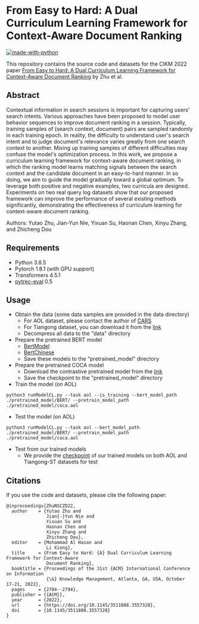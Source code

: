 # From Easy to Hard: A Dual Curriculum Learning Framework for Context-Aware Document Ranking

[![made-with-python](https://img.shields.io/badge/Made%20with-Python-red.svg)](#python)

This repository contains the source code and datasets for the CIKM 2022 paper [From Easy to Hard: A Dual Curriculum Learning Framework for Context-Aware Document Ranking](https://arxiv.org/pdf/2208.10226.pdf) by Zhu et al. <br>

## Abstract

Contextual information in search sessions is important for capturing users' search intents. Various approaches have been proposed to model user behavior sequences to improve document ranking in a session. Typically, training samples of (search context, document) pairs are sampled randomly in each training epoch. In reality, the difficulty to understand user's search intent and to judge document's relevance varies greatly from one search context to another. Mixing up training samples of  different difficulties may confuse the model's optimization process. In this work, we propose a curriculum learning framework for context-aware document ranking, in which the ranking model learns matching signals between the search context and the candidate document in an easy-to-hard manner. In so doing, we aim to guide the model gradually toward a global optimum. To leverage both positive and negative examples, two curricula are designed. Experiments on two real query log datasets show that our proposed framework can improve the performance of several existing methods significantly, demonstrating the effectiveness of curriculum learning for context-aware document ranking.

Authors: Yutao Zhu, Jian-Yun Nie, Yixuan Su, Haonan Chen, Xinyu Zhang, and Zhicheng Dou

## Requirements
- Python 3.8.5 <br>
- Pytorch 1.8.1 (with GPU support) <br>
- Transformers 4.5.1 <br>
- [pytrec-eval](https://pypi.org/project/pytrec-eval/) 0.5  

## Usage
- Obtain the data (some data samples are provided in the data directory)
  - For AOL dataset, please contact the author of [CARS](https://arxiv.org/pdf/1906.02329.pdf)
  - For Tiangong dataset, you can download it from the [link](http://www.thuir.cn/tiangong-st/)
  - Decompress all data to the "data" directory
- Prepare the pretrained BERT model
  - [BertModel](https://huggingface.co/bert-base-uncased)
  - [BertChinese](https://huggingface.co/bert-base-chinese)
  - Save these models to the "pretrained_model" directory 
- Prepare the pretrained COCA model
  - Download the contrastive pretrained model from the [link](https://github.com/DaoD/COCA)
  - Save the checkpoint to the "pretrained_model" directory
- Train the model (on AOL)
```
python3 runModelCL.py --task aol --is_training --bert_model_path ./pretrained_model/BERT/ --pretrain_model_path ./pretrained_model/coca.aol
```
- Test the model (on AOL)
```
python3 runModelCL.py --task aol --bert_model_path ./pretrained_model/BERT/ --pretrain_model_path ./pretrained_model/coca.aol
```
- Test from our trained models
  - We provide the [checkpoint]() of our trained models on both AOL and Tiangong-ST datasets for test

## Citations
If you use the code and datasets, please cite the following paper:  
```
@inproceedings{ZhuNSCZD22,
  author    = {Yutao Zhu and
               Jian{-}Yun Nie and
               Yixuan Su and
               Haonan Chen and
               Xinyu Zhang and
               Zhicheng Dou},
  editor    = {Mohammad Al Hasan and
               Li Xiong},
  title     = {From Easy to Hard: {A} Dual Curriculum Learning Framework for Context-Aware
               Document Ranking},
  booktitle = {Proceedings of the 31st {ACM} International Conference on Information
               {\&} Knowledge Management, Atlanta, GA, USA, October 17-21, 2022},
  pages     = {2784--2794},
  publisher = {{ACM}},
  year      = {2022},
  url       = {https://doi.org/10.1145/3511808.3557328},
  doi       = {10.1145/3511808.3557328}
}
```
